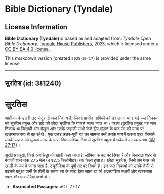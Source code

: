 # Bible Dictionary (Tyndale)

## License Information

**Bible Dictionary (Tyndale)** is based on and adapted from: _Tyndale Open Bible Dictionary_, [Tyndale House Publishers](https://tyndaleopenresources.com/), 2023, which is licensed under a [CC BY-SA 4.0 license](https://creativecommons.org/licenses/by-sa/4.0/legalcode.en).

This markdown version (created `2025-10-17`) is provided under the same license.



--------------------------------

## सुरतिस (id: 381240)

सुरतिस
======

अफ्रीका के उत्तरी तट से दूर दो जल निकाय हैं, जिनसे प्राचीन नाविकों को डर लगता था। बड़े जल निकाय को सुरतिस प्रमुख और छोटे को छोटा सुरतिस के नाम से जाना जाता था। पहला (सुरतिस प्रमुख) वह जल निकाय था जिसकी ओर पौलुस और उनके जहाज़ी साथी क्रेते द्वीप छोड़ने के बाद रोम की यात्रा पर खतरनाक रूप से बह रहे थे। एक प्रचंड उत्तर\-पूर्वी हवा का सामना उन्हें उनके मार्ग में करना पड़ा, जिससे उनके जहाज़ को भूमध्य सागर के पार दक्षिण\-पश्चिम दिशा में सुरतिस प्रमुख में धकेलने का खतरा था ([प्रेरि 27:17](https://ref.ly/Acts27:17))।

सुरतिस प्रमुख, जिसे अब सिड्रा की खाड़ी कहा जाता है, लीबिया के तट पर स्थित है और मिसराता शहर से बंगाज़ी शहर तक 275 मील (442\.5 किलोमीटर) तक फैला हुआ है। छोटा सुरतिस, जिसे अब गेब्स की खाड़ी के रूप में जाना जाता है, ट्यूनीशिया के पूर्वी तट पर स्थित है। इन जल निकायों को उनके तेज़ी से बदलते बलुआ पानी के टीलों के करण भय के साथ देखा जाता था जो अप्रत्याशित उथलों और खतरनाक ज्वार और धाराएँ पैदा करते थे।

* **Associated Passages:** ACT 27:17

